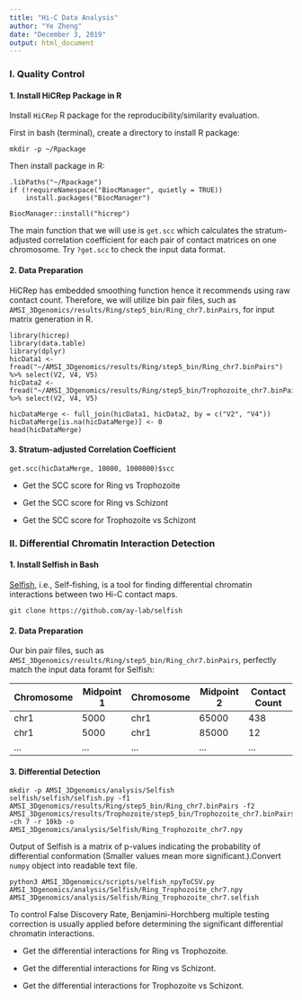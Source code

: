 ```yaml
---
title: "Hi-C Data Analysis"
author: "Ye Zheng"
date: "December 3, 2019"
output: html_document
---
```


### I. Quality Control

#### 1. Install HiCRep Package in R

Install `HiCRep`  R package for the reproducibility/similarity evaluation.

First in bash (terminal), create a directory to install R package:

```
mkdir -p ~/Rpackage
```
Then install package in R:

```
.libPaths("~/Rpackage")
if (!requireNamespace("BiocManager", quietly = TRUE))
    install.packages("BiocManager")

BiocManager::install("hicrep")
```

The main function that we will use is `get.scc` which calculates the stratum-adjusted correlation coefficient for each pair of contact matrices on one chromosome. Try `?get.scc` to check the input data format.

#### 2. Data Preparation

HiCRep has embedded smoothing function hence it recommends using raw contact count. Therefore, we will utilize bin pair files, such as `AMSI_3Dgenomics/results/Ring/step5_bin/Ring_chr7.binPairs`, for input matrix generation in R.

```
library(hicrep)
library(data.table)
library(dplyr)
hicData1 <- fread("~/AMSI_3Dgenomics/results/Ring/step5_bin/Ring_chr7.binPairs") %>% select(V2, V4, V5)
hicData2 <- fread("~/AMSI_3Dgenomics/results/Ring/step5_bin/Trophozoite_chr7.binPairs") %>% select(V2, V4, V5)

hicDataMerge <- full_join(hicData1, hicData2, by = c("V2", "V4"))
hicDataMerge[is.na(hicDataMerge)] <- 0
head(hicDataMerge)
```

#### 3. Stratum-adjusted Correlation Coefficient

```
get.scc(hicDataMerge, 10000, 1000000)$scc
```

- Get the SCC score for Ring vs Trophozoite

- Get the SCC score for Ring vs Schizont

- Get the SCC score for Trophozoite vs Schizont


### II. Differential Chromatin Interaction Detection

#### 1. Install Selfish in Bash
[Selfish](https://github.com/ay-lab/selfish), i.e., Self-fishing, is a tool for finding differential chromatin interactions between two Hi-C contact maps.

```
git clone https://github.com/ay-lab/selfish
```

#### 2. Data Preparation

Our bin pair files, such as `AMSI_3Dgenomics/results/Ring/step5_bin/Ring_chr7.binPairs`, perfectly match the input data foramt for Selfish:

| Chromosome | Midpoint 1 | Chromosome | Midpoint 2 | Contact Count |
|---|---|---|---|---|
| chr1 | 5000 | chr1 | 65000 | 438 |
| chr1 | 5000 | chr1 | 85000 | 12 |
| ... | ... | ... | ... | ... |

#### 3. Differential Detection

```
mkdir -p AMSI_3Dgenomics/analysis/Selfish
selfish/selfish/selfish.py -f1 AMSI_3Dgenomics/results/Ring/step5_bin/Ring_chr7.binPairs -f2 AMSI_3Dgenomics/results/Trophozoite/step5_bin/Trophozoite_chr7.binPairs -ch 7 -r 10kb -o AMSI_3Dgenomics/analysis/Selfish/Ring_Trophozoite_chr7.npy
```

Output of Selfish is a matrix of p-values indicating the probability of differential conformation (Smaller values mean more significant.).Convert `numpy` object into readable text file. 

```
python3 AMSI_3Dgenomics/scripts/selfish_npyToCSV.py AMSI_3Dgenomics/analysis/Selfish/Ring_Trophozoite_chr7.npy AMSI_3Dgenomics/analysis/Selfish/Ring_Trophozoite_chr7.selfish
```

To control False Discovery Rate, Benjamini-Horchberg multiple testing correction is usually applied before determining the significant differential chromatin interactions.
 
- Get the differential interactions for Ring vs Trophozoite.

- Get the differential interactions for Ring vs Schizont.

- Get the differential interactions for Trophozoite vs Schizont.